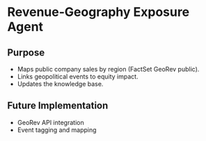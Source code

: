 # Revenue-Geography Exposure Agent

## Purpose
- Maps public company sales by region (FactSet GeoRev public).
- Links geopolitical events to equity impact.
- Updates the knowledge base.

## Future Implementation
- GeoRev API integration
- Event tagging and mapping 